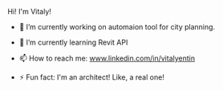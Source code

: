 Hi! I'm Vitaly!

- 🔭 I’m currently working on automaion tool for city planning.
- 🌱 I’m currently learning Revit API

- 📫 How to reach me: www.linkedin.com/in/vitalyentin

- ⚡ Fun fact: I'm an architect! Like, a real one!

